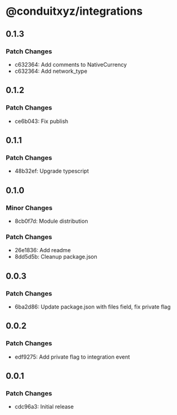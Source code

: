 # @conduitxyz/integrations

## 0.1.3

### Patch Changes

- c632364: Add comments to NativeCurrency
- c632364: Add network_type

## 0.1.2

### Patch Changes

- ce6b043: Fix publish

## 0.1.1

### Patch Changes

- 48b32ef: Upgrade typescript

## 0.1.0

### Minor Changes

- 8cb0f7d: Module distribution

### Patch Changes

- 26e1836: Add readme
- 8dd5d5b: Cleanup package.json

## 0.0.3

### Patch Changes

- 6ba2d86: Update package.json with files field, fix private flag

## 0.0.2

### Patch Changes

- edf9275: Add private flag to integration event

## 0.0.1

### Patch Changes

- cdc96a3: Initial release
